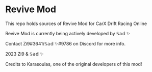 # Revive Mod
This repo holds sources of Revive Mod for CarX Drift Racing Online

Revive Mod is currently being actively developed by 𝕊𝕒𝕕 ✨

Contact Zi9#3641/𝕊𝕒𝕕 ✨#9786 on Discord for more info.

2023 Zi9 & 𝕊𝕒𝕕 ✨

Credits to Karasoulas, one of the original developers of this mod!